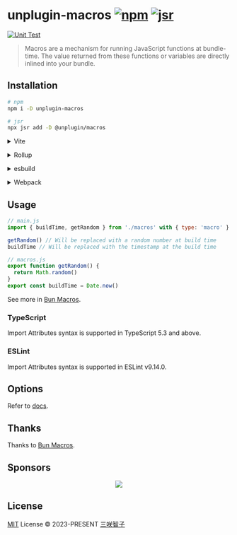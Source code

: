 # unplugin-macros [![npm](https://img.shields.io/npm/v/unplugin-macros.svg)](https://npmjs.com/package/unplugin-macros) [![jsr](https://img.shields.io/endpoint?url=https%3A%2F%2Fjsr-api.sxzz.moe%2Fbadge%2F%40unplugin%2Fmacros)](https://jsr.io/@unplugin/macros)

[![Unit Test](https://github.com/unplugin/unplugin-macros/actions/workflows/unit-test.yml/badge.svg)](https://github.com/unplugin/unplugin-macros/actions/workflows/unit-test.yml)

> Macros are a mechanism for running JavaScript functions at bundle-time.
> The value returned from these functions or variables are directly inlined into your bundle.

## Installation

```bash
# npm
npm i -D unplugin-macros

# jsr
npx jsr add -D @unplugin/macros
```

<details>
<summary>Vite</summary><br>

```ts
// vite.config.ts
import Macros from 'unplugin-macros/vite'

export default defineConfig({
  plugins: [Macros()],
})
```

<br></details>

<details>
<summary>Rollup</summary><br>

```ts
// rollup.config.js
import Macros from 'unplugin-macros/rollup'

export default {
  plugins: [Macros()],
}
```

<br></details>

<details>
<summary>esbuild</summary><br>

Requires esbuild >= 0.15

```ts
// esbuild.config.js
import { build } from 'esbuild'

build({
  plugins: [require('unplugin-macros/esbuild')()],
})
```

<br></details>

<details>
<summary>Webpack</summary><br>

```ts
// webpack.config.js
module.exports = {
  /* ... */
  plugins: [require('unplugin-macros/webpack')()],
}
```

<br></details>

## Usage

```js
// main.js
import { buildTime, getRandom } from './macros' with { type: 'macro' }

getRandom() // Will be replaced with a random number at build time
buildTime // Will be replaced with the timestamp at the build time
```

```js
// macros.js
export function getRandom() {
  return Math.random()
}
export const buildTime = Date.now()
```

See more in [Bun Macros](https://bun.sh/blog/bun-macros).

### TypeScript

Import Attributes syntax is supported in TypeScript 5.3 and above.

### ESLint

Import Attributes syntax is supported in ESLint v9.14.0.

## Options

Refer to [docs](https://jsr.io/@unplugin/macros/doc/api/~/Options).

## Thanks

Thanks to [Bun Macros](https://bun.sh/blog/bun-macros).

## Sponsors

<p align="center">
  <a href="https://cdn.jsdelivr.net/gh/sxzz/sponsors/sponsors.svg">
    <img src='https://cdn.jsdelivr.net/gh/sxzz/sponsors/sponsors.svg'/>
  </a>
</p>

## License

[MIT](./LICENSE) License © 2023-PRESENT [三咲智子](https://github.com/sxzz)
